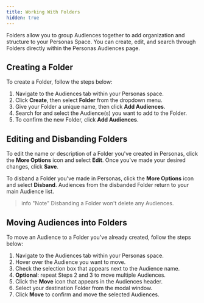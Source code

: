 ```yaml
---
title: Working With Folders
hidden: true
---
```



Folders allow you to group Audiences together to add organization and structure to your Personas Space.  You can create, edit, and search through Folders directly within the Personas Audiences page.


## Creating a Folder

To create a Folder, follow the steps below:

1. Navigate to the Audiences tab within your Personas space.
2. Click **Create**, then select **Folder** from the dropdown menu.
3. Give your Folder a unique name, then click **Add Audiences**.
4. Search for and select the Audience(s) you want to add to the Folder.
5. To confirm the new Folder, click **Add Audiences**.

## Editing and Disbanding Folders

To edit the name or description of a Folder you've created in Personas, click the **More Options** icon and select **Edit**.  Once you've made your desired changes, click **Save**.

To disband a Folder you've made in Personas, click the **More Options** icon and select **Disband**.   Audiences from the disbanded Folder return to your main Audience list.

> info "Note"
> Disbanding a Folder won't delete any Audiences.

## Moving Audiences into Folders

To move an Audience to a Folder you've already created, follow the steps below:

1. Navigate to the Audiences tab within your Personas space.
2. Hover over the Audience you want to move.
3. Check the selection box that appears next to the Audience name.
4. **Optional**: repeat Steps 2 and 3 to move multiple Audiences.
5. Click the **Move** icon that appears in the Audiences header.
6. Select your destination Folder from the modal window.
7. Click **Move** to confirm and move the selected Audiences.
